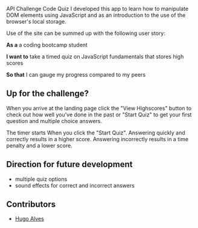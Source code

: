 API Challenge Code Quiz
I developed this app to learn how to manipulate DOM elements using JavaScript and as an introduction to the use of the browser's local storage. 

Use of the site can be summed up with the following user story:

**As a** a coding bootcamp student

**I want to** take a timed quiz on JavaScript fundamentals that stores high scores

**So that** I can gauge my progress compared to my peers


## Up for the challenge?

When you arrive at the landing page click the "View Highscores" button to check out how well you've done in the past or "Start Quiz" to get your first question and multiple choice answers.

The timer starts When you click the "Start Quiz".  Answering quickly and correctly results in a higher score. Answering incorrectly results in a time penalty and a lower score.


## Direction for future development

* multiple quiz options
* sound effects for correct and incorrect answers

## Contributors
* [Hugo Alves](https://github.com/Ha8917)